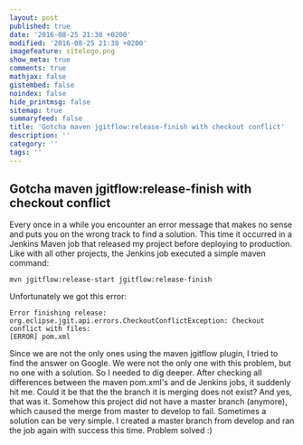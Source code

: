 ```yaml
---
layout: post
published: true
date: '2016-08-25 21:38 +0200'
modified: '2016-08-25 21:38 +0200'
imagefeature: sitelogo.png
show_meta: true
comments: true
mathjax: false
gistembed: false
noindex: false
hide_printmsg: false
sitemap: true
summaryfeed: false
title: 'Gotcha maven jgitflow:release-finish with checkout conflict'
description: ''
category: ''
tags: ''
---
```

## Gotcha maven jgitflow:release-finish with checkout conflict
Every once in a while you encounter an error message that makes no sense and puts you on the wrong track to find a solution. This time it occurred in a Jenkins Maven job that released my project before deploying to production. 
Like with all other projects, the Jenkins job executed a simple maven command: 
```
mvn jgitflow:release-start jgitflow:release-finish
```
Unfortunately we got this error: 
```
Error finishing release: org.eclipse.jgit.api.errors.CheckoutConflictException: Checkout conflict with files:
[ERROR] pom.xml
```
Since we are not the only ones using the maven jgitflow plugin, I tried to find the answer on Google. We were not the only one with this problem, but no one with a solution. So I needed to dig deeper. After checking all differences between the maven pom.xml's and de Jenkins jobs, it suddenly hit me. Could it be that the the branch it is merging does not exist? And yes, that was it. Somehow this project did not have a master branch (anymore), which caused the merge from master to develop to fail. 
Sometimes a solution can be very simple. I created a master branch from develop and ran the job again with success this time. Problem solved :)